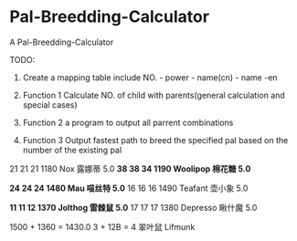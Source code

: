 # Pal-Breedding-Calculator

A  Pal-Breedding-Calculator

TODO: 

1. Create a mapping table include NO.  - power - name(cn) - name -en

2. Function 1 Calculate NO. of child with parents(general calculation and special cases)

3. Function 2 a program to output all parrent combinations 

4. Function 3 Output fastest path to breed the specified pal based on the number of the existing pal



21      21    21   1180          Nox     露娜蒂       5.0
**38      38    34   1190     Woolipop     棉花糖       5.0**





**24      24    24   1480          Mau     喵丝特       5.0**
16      16    16   1490      Teafant     壶小象       5.0



**11      11    12   1370        Jolthog     雷棘鼠       5.0**
17      17    17   1380       Depresso     瞅什魔       5.0



1500  +  1360  =  1430.0    3  +  12B  =  4 翠叶鼠 Lifmunk
